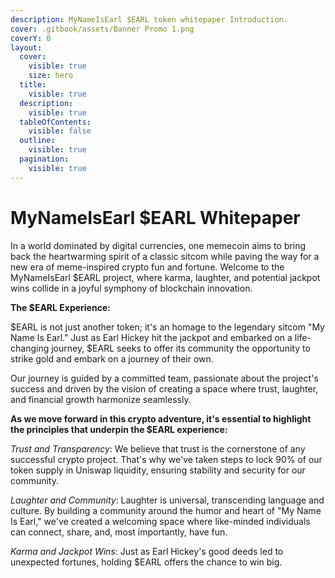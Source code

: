 ```yaml
---
description: MyNameIsEarl $EARL token whitepaper Introduction.
cover: .gitbook/assets/Banner Promo 1.png
coverY: 0
layout:
  cover:
    visible: true
    size: hero
  title:
    visible: true
  description:
    visible: true
  tableOfContents:
    visible: false
  outline:
    visible: true
  pagination:
    visible: true
---
```


# MyNameIsEarl $EARL Whitepaper

In a world dominated by digital currencies, one memecoin aims to bring back the heartwarming spirit of a classic sitcom while paving the way for a new era of meme-inspired crypto fun and fortune.                                                                                                                                                Welcome to the MyNameIsEarl $EARL project, where karma, laughter, and potential jackpot wins collide in a joyful symphony of blockchain innovation.                                                                                &#x20;

**The $EARL Experience:**&#x20;

$EARL is not just another token; it's an homage to the legendary sitcom "My Name Is Earl." Just as Earl Hickey hit the jackpot and embarked on a life-changing journey, $EARL seeks to offer its community the opportunity to strike gold and embark on a journey of their own.&#x20;

Our journey is guided by a committed team, passionate about the project's success and driven by the vision of creating a space where trust, laughter, and financial growth harmonize seamlessly.&#x20;



**As we move forward in this crypto adventure, it's essential to highlight the principles that underpin the $EARL experience:**&#x20;



_Trust and Transparency_: We believe that trust is the cornerstone of any successful crypto project. That's why we've taken steps to lock 90% of our token supply in Uniswap liquidity, ensuring stability and security for our community.&#x20;

_Laughter and Community_: Laughter is universal, transcending language and culture. By building a community around the humor and heart of "My Name Is Earl," we've created a welcoming space where like-minded individuals can connect, share, and, most importantly, have fun.&#x20;

_Karma and Jackpot Wins_: Just as Earl Hickey's good deeds led to unexpected fortunes, holding $EARL offers the chance to win big.
